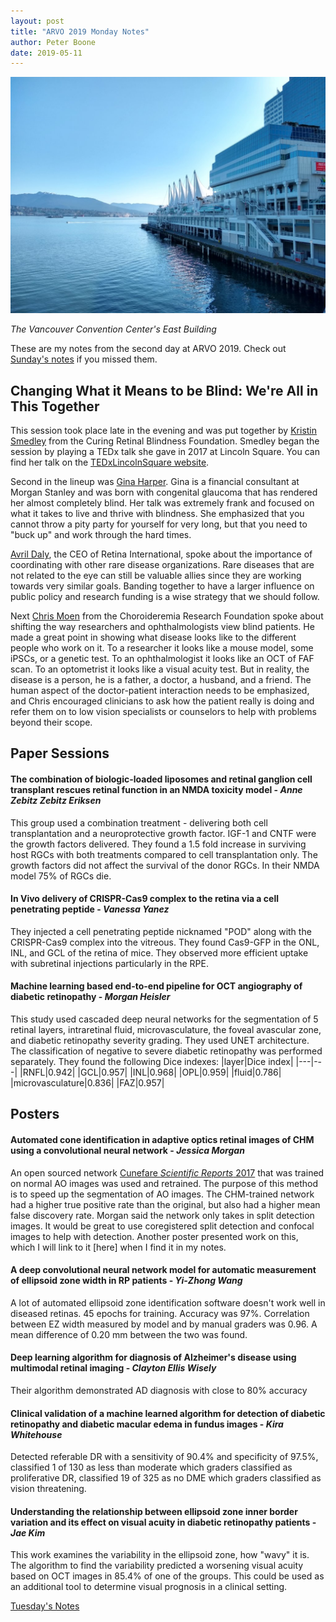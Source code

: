 ```yaml
---
layout: post
title: "ARVO 2019 Monday Notes"
author: Peter Boone
date: 2019-05-11
---
```


![east vancouver convention center](/imgs/arvo-2019/2019-04-28-east-van-convention-center.jpg)

_The Vancouver Convention Center's East Building_

These are my notes from the second day at ARVO 2019. Check out [Sunday's notes](https://boonepeter.github.io/2019/05/11/arvo-2019-sunday-notes.html) if you missed them. 

## Changing What it Means to be Blind: We're All in This Together
This session took place late in the evening and was put together by [Kristin Smedley](http://crb1.org/) from the Curing Retinal Blindness Foundation. Smedley began the session by playing a TEDx talk she gave in 2017 at Lincoln Square. You can find her talk on the [TEDxLincolnSquare website](https://www.tedxlincolnsquare.com/).

Second in the lineup was [Gina Harper](https://www.davisenterprise.com/sports/for-gena-harper-its-more-than-meets-the-eye/). Gina is a financial consultant at Morgan Stanley and was born with congenital glaucoma that has rendered her almost completely blind. Her talk was extremely frank and focused on what it takes to live and thrive with blindness. She emphasized that you cannot throw a pity party for yourself for very long, but that you need to "buck up" and work through the hard times. 

[Avril Daly](http://www.retina-international.org/our-story/meet-our-ceo/), the CEO of Retina International, spoke about the importance of coordinating with other rare disease organizations. Rare diseases that are not related to the eye can still be valuable allies since they are working towards very similar goals. Banding together to have a larger influence on public policy and research funding is a wise strategy that we should follow. 

Next [Chris Moen](https://www.curechm.org/about-the-foundation/chris-moen-md-president) from the Choroideremia Research Foundation spoke about shifting the way researchers and ophthalmologists view blind patients. He made a great point in showing what disease looks like to the different people who work on it. To a researcher it looks like a mouse model, some iPSCs, or a genetic test. To an ophthalmologist it looks like an OCT of FAF scan. To an optometrist it looks like a visual acuity test. But in reality, the disease is a person, he is a father, a doctor, a husband, and a friend. The human aspect of the doctor-patient interaction needs to be emphasized, and Chris encouraged clinicians to ask how the patient really is doing and refer them on to low vision specialists or counselors to help with problems beyond their scope.

## Paper Sessions
#### The combination of biologic-loaded liposomes and retinal ganglion cell transplant rescues retinal function in an NMDA toxicity model - *Anne Zebitz Zebitz Eriksen*
This group used a combination treatment - delivering both cell transplantation and a neuroprotective growth factor. IGF-1 and CNTF were the growth factors delivered. They found a 1.5 fold increase in surviving host RGCs with both treatments compared to cell transplantation only. The growth factors did not affect the survival of the donor RGCs. In their NMDA model 75% of RGCs die.

#### In Vivo delivery of CRISPR-Cas9 complex to the retina via a cell penetrating peptide - *Vanessa Yanez*
They injected a cell penetrating peptide nicknamed "POD" along with the CRISPR-Cas9 complex into the vitreous. They found Cas9-GFP in the ONL, INL, and GCL of the retina of mice. They observed more efficient uptake with subretinal injections particularly in the RPE. 

#### Machine learning based end-to-end pipeline for OCT angiography of diabetic retinopathy - *Morgan Heisler*
This study used cascaded deep neural networks for the segmentation of 5 retinal layers, intraretinal fluid, microvasculature, the foveal avascular zone, and diabetic retinopathy severity grading. They used UNET architecture. The classification of negative to severe diabetic retinopathy was performed separately. They found the following Dice indexes:
|layer|Dice index|
|---|---|
|RNFL|0.942|
|GCL|0.957|
|INL|0.968|
|OPL|0.959|
|fluid|0.786|
|microvasculature|0.836|
|FAZ|0.957|



## Posters
#### Automated cone identification in adaptive optics retinal images of CHM using a convolutional neural network - *Jessica Morgan*
An open sourced network [Cunefare *Scientific Reports* 2017](https://www.ncbi.nlm.nih.gov/pubmed/28747737) that was trained on normal AO images was used and retrained. The purpose of this method is to speed up the segmentation of AO images. The CHM-trained network had a higher true positive rate than the original, but also had a higher mean false discovery rate. Morgan said the network only takes in split detection images. It would be great to use coregistered split detection and confocal images to help with detection. Another poster presented work on this, which I will link to it [here] when I find it in my notes.
#### A deep convolutional neural network model for automatic measurement of ellipsoid zone width in RP patients - *Yi-Zhong Wang*
A lot of automated ellipsoid zone identification software doesn't work well in diseased retinas. 45 epochs for training. Accuracy was 97%. Correlation between EZ width measured by model and by manual graders was 0.96. A mean difference of 0.20 mm between the two was found. 

#### Deep learning algorithm for diagnosis of Alzheimer's disease using multimodal retinal imaging - *Clayton Ellis Wisely*
Their algorithm demonstrated AD diagnosis with close to 80% accuracy

#### Clinical validation of a machine learned algorithm for detection of diabetic retinopathy and diabetic macular edema in fundus images - *Kira Whitehouse*
Detected referable DR with a sensitivity of 90.4% and specificity of 97.5%, classified 1 of 130 as less than moderate which graders classified as proliferative DR, classified 19 of 325 as no DME which graders classified as vision threatening.

#### Understanding the relationship between ellipsoid zone inner border variation and its effect on visual acuity in diabetic retinopathy patients - *Jae Kim*
This work examines the variability in the ellipsoid zone, how "wavy" it is. The algorithm to find the variability predicted a worsening visual acuity based on OCT images in 85.4% of one of the groups. This could be used as an additional tool to determine visual prognosis in a clinical setting. 

[Tuesday's Notes](https://boonepeter.github.io/2019/05/11/arvo-2019-tuesday-notes.html)




